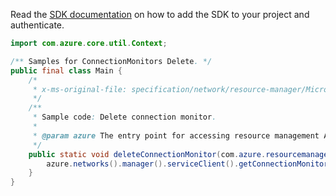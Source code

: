 Read the [SDK documentation](https://github.com/Azure/azure-sdk-for-java/blob/azure-resourcemanager_2.15.0/sdk/resourcemanager/azure-resourcemanager/README.md) on how to add the SDK to your project and authenticate.

```java
import com.azure.core.util.Context;

/** Samples for ConnectionMonitors Delete. */
public final class Main {
    /*
     * x-ms-original-file: specification/network/resource-manager/Microsoft.Network/stable/2021-05-01/examples/NetworkWatcherConnectionMonitorDelete.json
     */
    /**
     * Sample code: Delete connection monitor.
     *
     * @param azure The entry point for accessing resource management APIs in Azure.
     */
    public static void deleteConnectionMonitor(com.azure.resourcemanager.AzureResourceManager azure) {
        azure.networks().manager().serviceClient().getConnectionMonitors().delete("rg1", "nw1", "cm1", Context.NONE);
    }
}
```
